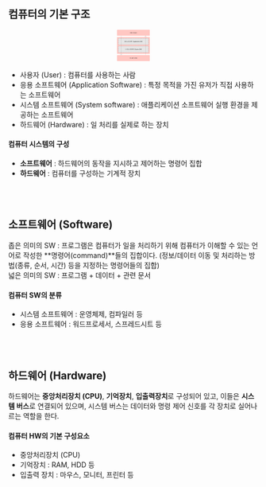 ## 컴퓨터의 기본 구조

<p align="center">
  <img src="https://github.com/aldrn29/Frontend-Interview/blob/main/Resources/사용자와 컴퓨터 간 상호작용 단계.png?raw=true" width="13%">
</p>

- 사용자 (User) : 컴퓨터를 사용하는 사람
- 응용 소프트웨어 (Application Software) : 특정 목적을 가진 유저가 직접 사용하는 소프트웨어
- 시스템 소프트웨어 (System software) : 애플리케이션 소프트웨어 실행 환경을 제공하는 소프트웨어
- 하드웨어 (Hardware) : 일 처리를 실제로 하는 장치

#### 컴퓨터 시스템의 구성
- __소프트웨어__ : 하드웨어의 동작을 지시하고 제어하는 명령어 집합
- __하드웨어__ : 컴퓨터를 구성하는 기계적 장치

<br><br>  
## 소프트웨어 (Software)
좁은 의미의 SW : 프로그램은 컴퓨터가 일을 처리하기 위해 컴퓨터가 이해할 수 있는 언어로 작성한 **명령어(command)**들의 집합이다. (정보/데이터 이동 및 처리하는 방법(종류, 순서, 시간) 등을 지정하는 명령어들의 집합)  
넓은 의미의 SW : 프로그램 + 데이터 + 관련 문서

#### 컴퓨터 SW의 분류
- 시스템 소프트웨어 : 운영체제, 컴파일러 등
- 응용 소프트웨어 : 워드프로세서, 스프레드시트 등

<br><br>  
## 하드웨어 (Hardware)
하드웨어는 **중앙처리장치 (CPU)**, **기억장치**, **입출력장치**로 구성되어 있고, 이들은 **시스템 버스**로 연결되어 있으며, 시스템 버스는 데이터와 명령 제어 신호를 각 장치로 실어나르는 역할을 한다.

#### 컴퓨터 HW의 기본 구성요소
- 중앙처리장치 (CPU)
- 기억장치 : RAM, HDD 등
- 입출력 장치 : 마우스, 모니터, 프린터 등